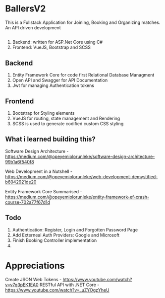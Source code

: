 # BallersV2
This is a Fullstack Application for Joining, Booking and Organizing matches. An API driven development

##
1. Backend: written for ASP.Net Core using C#
2. Frontend: VueJS, Bootstrap and SCSS

## Backend
1. Entity Framework Core for code first Relational Database Managment
2. Open API and Swagger for API Documentation
3. Jwt for managing Authentication tokens

## Frontend
1. Bootstrap for Styling elements
2. VueJS for routing, state management and Rendering
3. SCSS is used to generate codified custom CSS styling

## What i learned building this?
Software Design Architecture - https://medium.com/@opeyemiolorunleke/software-design-architecture-99b1a6f540f8

Web Development in a Nutshell - https://medium.com/@opeyemiolorunleke/web-development-demystified-b6042921de20

Entity Framework Core Summarised - https://medium.com/@opeyemiolorunleke/entity-framework-ef-crash-course-702a77f67d1d

## Todo
1. Authentication: Register, Login and Forgotten Password Page
2. Add Externeal Auth Providers: Google and Microsoft
3. Finish Booking Controller implementation
4. 


# Appreciations

Create JSON Web Tokens - https://www.youtube.com/watch?v=v7q3pEK1EA0
RESTful API with .NET Core - https://www.youtube.com/watch?v=_uZYOgzYheU

